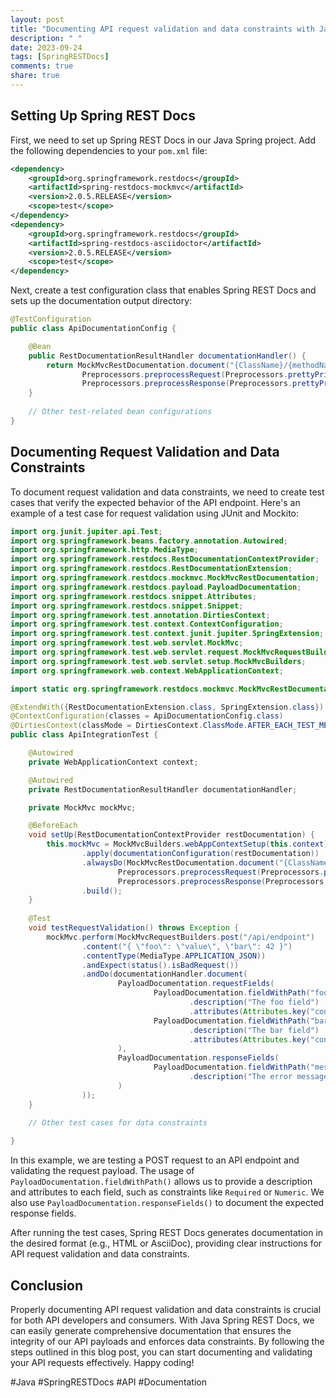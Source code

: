 ```yaml
---
layout: post
title: "Documenting API request validation and data constraints with Java Spring REST Docs"
description: " "
date: 2023-09-24
tags: [SpringRESTDocs]
comments: true
share: true
---
```


## Setting Up Spring REST Docs

First, we need to set up Spring REST Docs in our Java Spring project. Add the following dependencies to your `pom.xml` file:

```xml
<dependency>
    <groupId>org.springframework.restdocs</groupId>
    <artifactId>spring-restdocs-mockmvc</artifactId>
    <version>2.0.5.RELEASE</version>
    <scope>test</scope>
</dependency>
<dependency>
    <groupId>org.springframework.restdocs</groupId>
    <artifactId>spring-restdocs-asciidoctor</artifactId>
    <version>2.0.5.RELEASE</version>
    <scope>test</scope>
</dependency>
```

Next, create a test configuration class that enables Spring REST Docs and sets up the documentation output directory:

```java
@TestConfiguration
public class ApiDocumentationConfig {

    @Bean
    public RestDocumentationResultHandler documentationHandler() {
        return MockMvcRestDocumentation.document("{ClassName}/{methodName}",
                Preprocessors.preprocessRequest(Preprocessors.prettyPrint()),
                Preprocessors.preprocessResponse(Preprocessors.prettyPrint()));
    }
    
    // Other test-related bean configurations
}
```

## Documenting Request Validation and Data Constraints

To document request validation and data constraints, we need to create test cases that verify the expected behavior of the API endpoint. Here's an example of a test case for request validation using JUnit and Mockito:

```java
import org.junit.jupiter.api.Test;
import org.springframework.beans.factory.annotation.Autowired;
import org.springframework.http.MediaType;
import org.springframework.restdocs.RestDocumentationContextProvider;
import org.springframework.restdocs.RestDocumentationExtension;
import org.springframework.restdocs.mockmvc.MockMvcRestDocumentation;
import org.springframework.restdocs.payload.PayloadDocumentation;
import org.springframework.restdocs.snippet.Attributes;
import org.springframework.restdocs.snippet.Snippet;
import org.springframework.test.annotation.DirtiesContext;
import org.springframework.test.context.ContextConfiguration;
import org.springframework.test.context.junit.jupiter.SpringExtension;
import org.springframework.test.web.servlet.MockMvc;
import org.springframework.test.web.servlet.request.MockMvcRequestBuilders;
import org.springframework.test.web.servlet.setup.MockMvcBuilders;
import org.springframework.web.context.WebApplicationContext;

import static org.springframework.restdocs.mockmvc.MockMvcRestDocumentation.documentationConfiguration;

@ExtendWith({RestDocumentationExtension.class, SpringExtension.class})
@ContextConfiguration(classes = ApiDocumentationConfig.class)
@DirtiesContext(classMode = DirtiesContext.ClassMode.AFTER_EACH_TEST_METHOD)
public class ApiIntegrationTest {

    @Autowired
    private WebApplicationContext context;

    @Autowired
    private RestDocumentationResultHandler documentationHandler;

    private MockMvc mockMvc;

    @BeforeEach
    void setUp(RestDocumentationContextProvider restDocumentation) {
        this.mockMvc = MockMvcBuilders.webAppContextSetup(this.context)
                .apply(documentationConfiguration(restDocumentation))
                .alwaysDo(MockMvcRestDocumentation.document("{ClassName}/{methodName}",
                        Preprocessors.preprocessRequest(Preprocessors.prettyPrint()),
                        Preprocessors.preprocessResponse(Preprocessors.prettyPrint())))
                .build();
    }
    
    @Test
    void testRequestValidation() throws Exception {
        mockMvc.perform(MockMvcRequestBuilders.post("/api/endpoint")
                .content("{ \"foo\": \"value\", \"bar\": 42 }")
                .contentType(MediaType.APPLICATION_JSON))
                .andExpect(status().isBadRequest())
                .andDo(documentationHandler.document(
                        PayloadDocumentation.requestFields(
                                PayloadDocumentation.fieldWithPath("foo")
                                        .description("The foo field")
                                        .attributes(Attributes.key("constraints").value("Required")),
                                PayloadDocumentation.fieldWithPath("bar")
                                        .description("The bar field")
                                        .attributes(Attributes.key("constraints").value("Required, Numeric"))
                        ),
                        PayloadDocumentation.responseFields(
                                PayloadDocumentation.fieldWithPath("message")
                                        .description("The error message")
                        )
                ));
    }
    
    // Other test cases for data constraints

}
```

In this example, we are testing a POST request to an API endpoint and validating the request payload. The usage of `PayloadDocumentation.fieldWithPath()` allows us to provide a description and attributes to each field, such as constraints like `Required` or `Numeric`. We also use `PayloadDocumentation.responseFields()` to document the expected response fields.

After running the test cases, Spring REST Docs generates documentation in the desired format (e.g., HTML or AsciiDoc), providing clear instructions for API request validation and data constraints.

## Conclusion

Properly documenting API request validation and data constraints is crucial for both API developers and consumers. With Java Spring REST Docs, we can easily generate comprehensive documentation that ensures the integrity of our API payloads and enforces data constraints. By following the steps outlined in this blog post, you can start documenting and validating your API requests effectively. Happy coding!

#Java #SpringRESTDocs #API #Documentation
